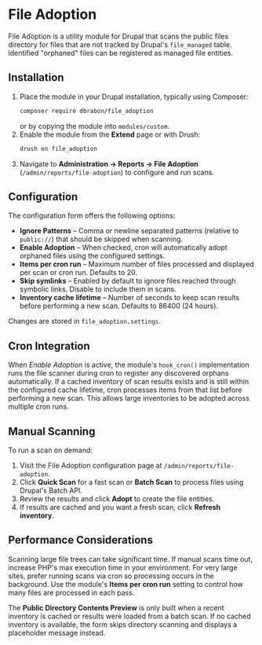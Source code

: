 # File Adoption

File Adoption is a utility module for Drupal that scans the public files directory
for files that are not tracked by Drupal's `file_managed` table. Identified
"orphaned" files can be registered as managed file entities.

## Installation

1. Place the module in your Drupal installation, typically using Composer:
   ```bash
   composer require dbrabon/file_adoption
   ```
   or by copying the module into `modules/custom`.
2. Enable the module from the **Extend** page or with Drush:
   ```bash
   drush en file_adoption
   ```
3. Navigate to **Administration → Reports → File Adoption** (`/admin/reports/file-adoption`)
   to configure and run scans.

## Configuration

The configuration form offers the following options:

- **Ignore Patterns** – Comma or newline separated patterns (relative to
  `public://`) that should be skipped when scanning.
- **Enable Adoption** – When checked, cron will automatically adopt orphaned
  files using the configured settings.
- **Items per cron run** – Maximum number of files processed and displayed per
  scan or cron run. Defaults to 20.
- **Skip symlinks** – Enabled by default to ignore files reached through symbolic links. Disable to include them in scans.
- **Inventory cache lifetime** – Number of seconds to keep scan results before
  performing a new scan. Defaults to 86400 (24 hours).

Changes are stored in `file_adoption.settings`.

## Cron Integration

When *Enable Adoption* is active, the module's `hook_cron()` implementation runs
the file scanner during cron to register any discovered orphans automatically.
If a cached inventory of scan results exists and is still within the configured
cache lifetime, cron processes items from that list before performing a new
scan. This allows large inventories to be adopted across multiple cron runs.

## Manual Scanning

To run a scan on demand:

1. Visit the File Adoption configuration page at `/admin/reports/file-adoption`.
2. Click **Quick Scan** for a fast scan or **Batch Scan** to process files using Drupal's Batch API.
3. Review the results and click **Adopt** to create the file entities.
4. If results are cached and you want a fresh scan, click **Refresh inventory**.

## Performance Considerations

Scanning large file trees can take significant time. If manual scans time out,
increase PHP's max execution time in your environment. For very large sites,
prefer running scans via cron so processing occurs in the background. Use the
module's **Items per cron run** setting to control how many files are processed
in each pass.

The **Public Directory Contents Preview** is only built when a recent inventory
is cached or results were loaded from a batch scan. If no cached inventory is
available, the form skips directory scanning and displays a placeholder message
instead.

